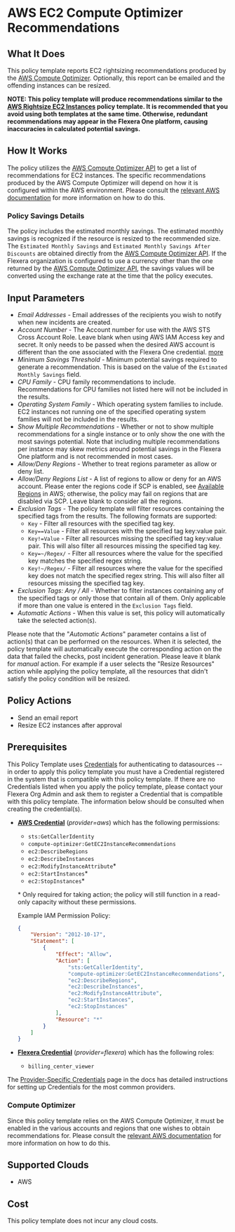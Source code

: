 # AWS EC2 Compute Optimizer Recommendations

## What It Does

This policy template reports EC2 rightsizing recommendations produced by the [AWS Compute Optimizer](https://aws.amazon.com/compute-optimizer/faqs/#EC2_instance_recommendations). Optionally, this report can be emailed and the offending instances can be resized.

**NOTE: This policy template will produce recommendations similar to the [AWS Rightsize EC2 Instances](https://github.com/flexera-public/policy_templates/tree/master/cost/aws/rightsize_ec2_instances) policy template. It is recommended that you avoid using both templates at the same time. Otherwise, redundant recommendations may appear in the Flexera One platform, causing inaccuracies in calculated potential savings.**

## How It Works

The policy utilizes the [AWS Compute Optimizer API](https://docs.aws.amazon.com/compute-optimizer/latest/APIReference/API_GetEC2InstanceRecommendations.html) to get a list of recommendations for EC2 instances. The specific recommendations produced by the AWS Compute Optimizer will depend on how it is configured within the AWS environment. Please consult the [relevant AWS documentation](https://docs.aws.amazon.com/compute-optimizer/latest/ug/viewing-recommendation-preferences.html) for more information on how to do this.

### Policy Savings Details

The policy includes the estimated monthly savings. The estimated monthly savings is recognized if the resource is resized to the recommended size. The `Estimated Monthly Savings` and `Estimated Monthly Savings After Discounts` are obtained directly from the [AWS Compute Optimizer API](https://docs.aws.amazon.com/compute-optimizer/latest/APIReference/API_GetEC2InstanceRecommendations.html). If the Flexera organization is configured to use a currency other than the one returned by the [AWS Compute Optimizer API](https://docs.aws.amazon.com/compute-optimizer/latest/APIReference/API_GetEC2InstanceRecommendations.html), the savings values will be converted using the exchange rate at the time that the policy executes.

## Input Parameters

- *Email Addresses* - Email addresses of the recipients you wish to notify when new incidents are created.
- *Account Number* - The Account number for use with the AWS STS Cross Account Role. Leave blank when using AWS IAM Access key and secret. It only needs to be passed when the desired AWS account is different than the one associated with the Flexera One credential. [more](https://docs.flexera.com/flexera/EN/Automation/ProviderCredentials.htm#automationadmin_1982464505_1123608)
- *Minimum Savings Threshold* - Minimum potential savings required to generate a recommendation. This is based on the value of the `Estimated Monthly Savings` field.
- *CPU Family* - CPU family recommendations to include. Recommendations for CPU families not listed here will not be included in the results.
- *Operating System Family* - Which operating system families to include. EC2 instances not running one of the specified operating system families will not be included in the results.
- *Show Multiple Recommendations* - Whether or not to show multiple recommendations for a single instance or to only show the one with the most savings potential. Note that including multiple recommendations per instance may skew metrics around potential savings in the Flexera One platform and is not recommended in most cases.
- *Allow/Deny Regions* - Whether to treat regions parameter as allow or deny list.
- *Allow/Deny Regions List* - A list of regions to allow or deny for an AWS account. Please enter the regions code if SCP is enabled, see [Available Regions](https://docs.aws.amazon.com/AWSEC2/latest/UserGuide/using-regions-availability-zones.html#concepts-available-regions) in AWS; otherwise, the policy may fail on regions that are disabled via SCP. Leave blank to consider all the regions.
- *Exclusion Tags* - The policy template will filter resources containing the specified tags from the results. The following formats are supported:
  - `Key` - Filter all resources with the specified tag key.
  - `Key==Value` - Filter all resources with the specified tag key:value pair.
  - `Key!=Value` - Filter all resources missing the specified tag key:value pair. This will also filter all resources missing the specified tag key.
  - `Key=~/Regex/` - Filter all resources where the value for the specified key matches the specified regex string.
  - `Key!~/Regex/` - Filter all resources where the value for the specified key does not match the specified regex string. This will also filter all resources missing the specified tag key.
- *Exclusion Tags: Any / All* - Whether to filter instances containing any of the specified tags or only those that contain all of them. Only applicable if more than one value is entered in the `Exclusion Tags` field.
- *Automatic Actions* - When this value is set, this policy will automatically take the selected action(s).

Please note that the "*Automatic Actions*" parameter contains a list of action(s) that can be performed on the resources. When it is selected, the policy template will automatically execute the corresponding action on the data that failed the checks, post incident generation. Please leave it blank for *manual* action.
For example if a user selects the "Resize Resources" action while applying the policy template, all the resources that didn't satisfy the policy condition will be resized.

## Policy Actions

- Send an email report
- Resize EC2 instances after approval

## Prerequisites

This Policy Template uses [Credentials](https://docs.flexera.com/flexera/EN/Automation/ManagingCredentialsExternal.htm) for authenticating to datasources -- in order to apply this policy template you must have a Credential registered in the system that is compatible with this policy template. If there are no Credentials listed when you apply the policy template, please contact your Flexera Org Admin and ask them to register a Credential that is compatible with this policy template. The information below should be consulted when creating the credential(s).

- [**AWS Credential**](https://docs.flexera.com/flexera/EN/Automation/ProviderCredentials.htm#automationadmin_1982464505_1121575) (*provider=aws*) which has the following permissions:
  - `sts:GetCallerIdentity`
  - `compute-optimizer:GetEC2InstanceRecommendations`
  - `ec2:DescribeRegions`
  - `ec2:DescribeInstances`
  - `ec2:ModifyInstanceAttribute`*
  - `ec2:StartInstances`*
  - `ec2:StopInstances`*

  \* Only required for taking action; the policy will still function in a read-only capacity without these permissions.

  Example IAM Permission Policy:

  ```json
  {
      "Version": "2012-10-17",
      "Statement": [
          {
              "Effect": "Allow",
              "Action": [
                  "sts:GetCallerIdentity",
                  "compute-optimizer:GetEC2InstanceRecommendations",
                  "ec2:DescribeRegions",
                  "ec2:DescribeInstances",
                  "ec2:ModifyInstanceAttribute",
                  "ec2:StartInstances",
                  "ec2:StopInstances"
              ],
              "Resource": "*"
          }
      ]
  }
  ```

- [**Flexera Credential**](https://docs.flexera.com/flexera/EN/Automation/ProviderCredentials.htm) (*provider=flexera*) which has the following roles:
  - `billing_center_viewer`

The [Provider-Specific Credentials](https://docs.flexera.com/flexera/EN/Automation/ProviderCredentials.htm) page in the docs has detailed instructions for setting up Credentials for the most common providers.

### Compute Optimizer

Since this policy template relies on the AWS Compute Optimizer, it must be enabled in the various accounts and regions that one wishes to obtain recommendations for. Please consult the [relevant AWS documentation](https://docs.aws.amazon.com/compute-optimizer/latest/ug/getting-started.html) for more information on how to do this.

## Supported Clouds

- AWS

## Cost

This policy template does not incur any cloud costs.
